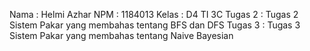 Nama : Helmi Azhar
NPM : 1184013
Kelas : D4 TI 3C 
Tugas 2 : Tugas 2 Sistem Pakar yang membahas tentang BFS dan DFS 
Tugas 3 : Tugas 3 Sistem Pakar yang membahas tentang Naive Bayesian
